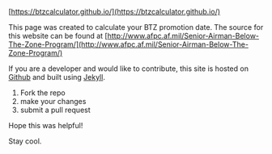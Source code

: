 [https://btzcalculator.github.io/](https://btzcalculator.github.io/)

This page was created to calculate your BTZ promotion date.
The source for this website can be found at [http://www.afpc.af.mil/Senior-Airman-Below-The-Zone-Program/](http://www.afpc.af.mil/Senior-Airman-Below-The-Zone-Program/)

If you are a developer and would like to contribute, this site is hosted on [Github](https://github.com/BTZCalculator/BTZCalculator.github.io) and built using [Jekyll](https://jekyllrb.com).

1. Fork the repo
2. make your changes
3. submit a pull request

Hope this was helpful!

Stay cool.
